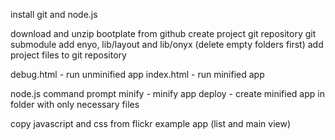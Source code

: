 install git and node.js

download and unzip bootplate from github
create project git repository
git submodule add enyo, lib/layout and lib/onyx (delete empty folders first)
add project files to git repository

debug.html - run unminified app
index.html - run minified app

node.js command prompt
minify - minify app
deploy - create minified app in folder with only necessary files

copy javascript and css from flickr example app
(list and main view)

